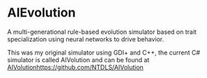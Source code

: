# AIEvolution
A multi-generational rule-based evolution simulator based on trait specialization using neural networks to drive behavior.

This was my original simulator using GDI+ and C++, the current C# simulator is called AIVolution and can be found at [AIVolution](https://github.com/NTDLS/AIVolution)https://github.com/NTDLS/AIVolution
